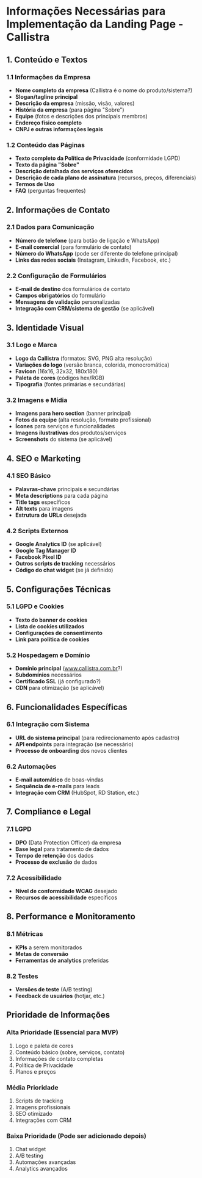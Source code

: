 # Informações Necessárias para Implementação da Landing Page - Callistra

## 1. Conteúdo e Textos

### 1.1 Informações da Empresa
- **Nome completo da empresa** (Callistra é o nome do produto/sistema?)
- **Slogan/tagline principal**
- **Descrição da empresa** (missão, visão, valores)
- **História da empresa** (para página "Sobre")
- **Equipe** (fotos e descrições dos principais membros)
- **Endereço físico completo**
- **CNPJ e outras informações legais**

### 1.2 Conteúdo das Páginas
- **Texto completo da Política de Privacidade** (conformidade LGPD)
- **Texto da página "Sobre"**
- **Descrição detalhada dos serviços oferecidos**
- **Descrição de cada plano de assinatura** (recursos, preços, diferenciais)
- **Termos de Uso**
- **FAQ** (perguntas frequentes)

## 2. Informações de Contato

### 2.1 Dados para Comunicação
- **Número de telefone** (para botão de ligação e WhatsApp)
- **E-mail comercial** (para formulário de contato)
- **Número do WhatsApp** (pode ser diferente do telefone principal)
- **Links das redes sociais** (Instagram, LinkedIn, Facebook, etc.)

### 2.2 Configuração de Formulários
- **E-mail de destino** dos formulários de contato
- **Campos obrigatórios** do formulário
- **Mensagens de validação** personalizadas
- **Integração com CRM/sistema de gestão** (se aplicável)

## 3. Identidade Visual

### 3.1 Logo e Marca
- **Logo da Callistra** (formatos: SVG, PNG alta resolução)
- **Variações do logo** (versão branca, colorida, monocromática)
- **Favicon** (16x16, 32x32, 180x180)
- **Paleta de cores** (códigos hex/RGB)
- **Tipografia** (fontes primárias e secundárias)

### 3.2 Imagens e Mídia
- **Imagens para hero section** (banner principal)
- **Fotos da equipe** (alta resolução, formato profissional)
- **Ícones** para serviços e funcionalidades
- **Imagens ilustrativas** dos produtos/serviços
- **Screenshots** do sistema (se aplicável)

## 4. SEO e Marketing

### 4.1 SEO Básico
- **Palavras-chave** principais e secundárias
- **Meta descriptions** para cada página
- **Title tags** específicos
- **Alt texts** para imagens
- **Estrutura de URLs** desejada

### 4.2 Scripts Externos
- **Google Analytics ID** (se aplicável)
- **Google Tag Manager ID**
- **Facebook Pixel ID**
- **Outros scripts de tracking** necessários
- **Código do chat widget** (se já definido)

## 5. Configurações Técnicas

### 5.1 LGPD e Cookies
- **Texto do banner de cookies**
- **Lista de cookies utilizados**
- **Configurações de consentimento**
- **Link para política de cookies**

### 5.2 Hospedagem e Domínio
- **Domínio principal** (www.callistra.com.br?)
- **Subdomínios** necessários
- **Certificado SSL** (já configurado?)
- **CDN** para otimização (se aplicável)

## 6. Funcionalidades Específicas

### 6.1 Integração com Sistema
- **URL do sistema principal** (para redirecionamento após cadastro)
- **API endpoints** para integração (se necessário)
- **Processo de onboarding** dos novos clientes

### 6.2 Automações
- **E-mail automático** de boas-vindas
- **Sequência de e-mails** para leads
- **Integração com CRM** (HubSpot, RD Station, etc.)

## 7. Compliance e Legal

### 7.1 LGPD
- **DPO** (Data Protection Officer) da empresa
- **Base legal** para tratamento de dados
- **Tempo de retenção** dos dados
- **Processo de exclusão** de dados

### 7.2 Acessibilidade
- **Nível de conformidade WCAG** desejado
- **Recursos de acessibilidade** específicos

## 8. Performance e Monitoramento

### 8.1 Métricas
- **KPIs** a serem monitorados
- **Metas de conversão**
- **Ferramentas de analytics** preferidas

### 8.2 Testes
- **Versões de teste** (A/B testing)
- **Feedback de usuários** (hotjar, etc.)

## Prioridade de Informações

### Alta Prioridade (Essencial para MVP)
1. Logo e paleta de cores
2. Conteúdo básico (sobre, serviços, contato)
3. Informações de contato completas
4. Política de Privacidade
5. Planos e preços

### Média Prioridade
1. Scripts de tracking
2. Imagens profissionais
3. SEO otimizado
4. Integrações com CRM

### Baixa Prioridade (Pode ser adicionado depois)
1. Chat widget
2. A/B testing
3. Automações avançadas
4. Analytics avançados